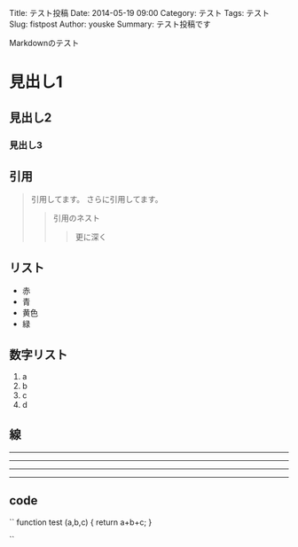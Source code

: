 Title: テスト投稿
Date: 2014-05-19 09:00
Category: テスト
Tags: テスト
Slug: fistpost
Author: youske
Summary: テスト投稿です

Markdownのテスト


# 見出し1

## 見出し2

### 見出し3

## 引用
> 引用してます。
> さらに引用してます。
>> 引用のネスト
>>> 更に深く


## リスト
- 赤
- 青
- 黄色
- 緑

## 数字リスト
1. a
2. b
3. c
4. d

## 線
* * *

***

*****

- - -


## code
``
function test (a,b,c) 
{
  return a+b+c;
}

``






